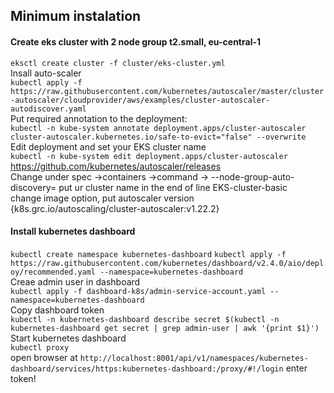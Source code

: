 ## Minimum instalation

#### Create eks cluster with 2 node group t2.small, eu-central-1
`eksctl create cluster -f cluster/eks-cluster.yml` \
Insall auto-scaler \
`kubectl apply -f https://raw.githubusercontent.com/kubernetes/autoscaler/master/cluster-autoscaler/cloudprovider/aws/examples/cluster-autoscaler-autodiscover.yaml` \
Put required annotation to the deployment: \
`kubectl -n kube-system annotate deployment.apps/cluster-autoscaler cluster-autoscaler.kubernetes.io/safe-to-evict="false" --overwrite` \
Edit deployment and set your EKS cluster name \
`kubectl -n kube-system edit deployment.apps/cluster-autoscaler` \
https://github.com/kubernetes/autoscaler/releases \
Change under spec ->containers ->command -> --node-group-auto-discovery= put ur cluster name in the end of line EKS-cluster-basic \
change image option, put autoscaler version {k8s.grc.io/autoscaling/cluster-autoscaler:v1.22.2}

#### Install kubernetes dashboard 
`kubectl create namespace kubernetes-dashboard`
`kubectl apply -f https://raw.githubusercontent.com/kubernetes/dashboard/v2.4.0/aio/deploy/recommended.yaml --namespace=kubernetes-dashboard` \
Creae admin user in dashboard \
`kubectl apply -f dashboard-k8s/admin-service-account.yaml --namespace=kubernetes-dashboard` \
Copy dashboard token \
`kubectl -n kubernetes-dashboard describe secret $(kubectl -n kubernetes-dashboard get secret | grep admin-user | awk '{print $1}')`
Start kubernetes dashboard \
`kubectl proxy` \
open browser at `http://localhost:8001/api/v1/namespaces/kubernetes-dashboard/services/https:kubernetes-dashboard:/proxy/#!/login`
enter token!
